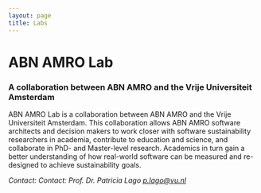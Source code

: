 ```yaml
---
layout: page
title: Labs
---
```


# ABN AMRO Lab
### **A collaboration between ABN AMRO and the Vrije Universiteit Amsterdam**

ABN AMRO Lab is a collaboration between ABN AMRO and the Vrije Universiteit Amsterdam. This collaboration allows ABN AMRO software architects and decision makers to work closer with software sustainability researchers in academia, contribute to education and science, and collaborate in PhD- and Master-level research. Academics in turn gain a better understanding of how real-world software can be measured and re-designed to achieve sustainability goals.

*Contact: Contact: Prof. Dr. Patricia Lago p.lago@vu.nl*
